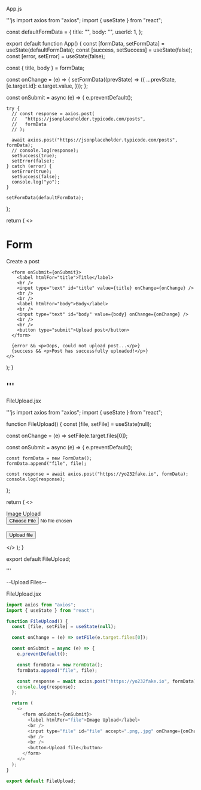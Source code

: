 App.js

'''js
import axios from "axios";
import { useState } from "react";

const defaultFormData = {
  title: "",
  body: "",
  userId: 1,
};

export default function App() {
  const [formData, setFormData] = useState(defaultFormData);
  const [success, setSuccess] = useState(false);
  const [error, setError] = useState(false);

  const { title, body } = formData;

  const onChange = (e) => {
    setFormData((prevState) => ({
      ...prevState,
      [e.target.id]: e.target.value,
    }));
  };

  const onSubmit = async (e) => {
    e.preventDefault();

    try {
      // const response = axios.post(
      //   "https://jsonplaceholder.typicode.com/posts",
      //   formData
      // );

      await axios.post("https://jsonplaceholder.typicode.com/posts", formData);
      // console.log(response);
      setSuccess(true);
      setError(false);
    } catch (error) {
      setError(true);
      setSuccess(false);
      console.log("yo");
    }

    setFormData(defaultFormData);
  };

  return (
    <>
      <h1>Form</h1>
      <p>Create a post</p>

      <form onSubmit={onSubmit}>
        <label htmlFor="title">Title</label>
        <br />
        <input type="text" id="title" value={title} onChange={onChange} />
        <br />
        <br />
        <label htmlFor="body">Body</label>
        <br />
        <input type="text" id="body" value={body} onChange={onChange} />
        <br />
        <br />
        <button type="submit">Upload post</button>
      </form>

      {error && <p>Oops, could not upload post...</p>}
      {success && <p>Post has successfully uploaded!</p>}
    </>
  );
}

'''
---

FileUpload.jsx

'''js
import axios from "axios";
import { useState } from "react";

function FileUpload() {
  const [file, setFile] = useState(null);

  const onChange = (e) => setFile(e.target.files[0]);

  const onSubmit = async (e) => {
    e.preventDefault();

    const formData = new FormData();
    formData.append("file", file);

    const response = await axios.post("https://yo232fake.io", formData);
    console.log(response);
  };

  return (
    <>
      <form onSubmit={onSubmit}>
        <label htmlFor="file">Image Upload</label>
        <br />
        <input type="file" id="file" accept=".png,.jpg" onChange={onChange} />
        <br />
        <br />
        <button>Upload file</button>
      </form>
    </>
  );
}

export default FileUpload;

'''

--Upload Files--

FileUpload.jsx
```js
import axios from "axios";
import { useState } from "react";

function FileUpload() {
  const [file, setFile] = useState(null);

  const onChange = (e) => setFile(e.target.files[0]);

  const onSubmit = async (e) => {
    e.preventDefault();

    const formData = new FormData();
    formData.append("file", file);

    const response = await axios.post("https://yo232fake.io", formData);
    console.log(response);
  };

  return (
    <>
      <form onSubmit={onSubmit}>
        <label htmlFor="file">Image Upload</label>
        <br />
        <input type="file" id="file" accept=".png,.jpg" onChange={onChange} />
        <br />
        <br />
        <button>Upload file</button>
      </form>
    </>
  );
}

export default FileUpload;

```

